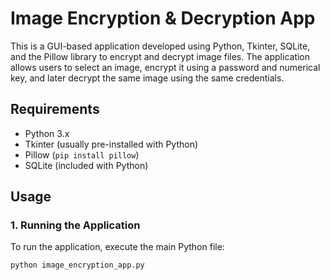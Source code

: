 # Image Encryption & Decryption App

This is a GUI-based application developed using Python, Tkinter, SQLite, and the Pillow library to encrypt and decrypt image files. The application allows users to select an image, encrypt it using a password and numerical key, and later decrypt the same image using the same credentials.

## Requirements
- Python 3.x
- Tkinter (usually pre-installed with Python)
- Pillow (`pip install pillow`)
- SQLite (included with Python)

## Usage

### 1. Running the Application
To run the application, execute the main Python file:
```bash
python image_encryption_app.py
